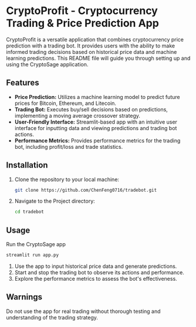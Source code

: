 # CryptoProfit - Cryptocurrency Trading & Price Prediction App
CryptoProfit is a versatile application that combines cryptocurrency price prediction with a trading bot. It
provides users with the ability to make informed trading decisions based on historical price data and machine
learning predictions. This README file will guide you through setting up and using the CryptoSage application.

## Features

- **Price Prediction:** Utilizes a machine learning model to predict future prices for Bitcoin, Ethereum, and Litecoin.
- **Trading Bot:** Executes buy/sell decisions based on predictions, implementing a moving average crossover strategy.
- **User-Friendly Interface:** Streamlit-based app with an intuitive user interface for inputting data and viewing predictions and trading bot actions.
- **Performance Metrics:** Provides performance metrics for the trading bot, including profit/loss and trade statistics.


## Installation
1. Clone the repository to your local machine:

   ```bash
   git clone https://github.com/ChenFeng0716/tradebot.git
   ```
2. Navigate to the Project directory:
    ```bash
    cd tradebot
    ```

## Usage
Run the CryptoSage app
```bash
streamlit run app.py
```
<ol type="1">
<li>Use the app to input historical price data and generate predictions.
<li>Start and stop the trading bot to observe its actions and performance.
<li>Explore the performance metrics to assess the bot's effectiveness.
</ol>

## Warnings
Do not use the app for real trading without thorough testing and understanding of the trading strategy.

